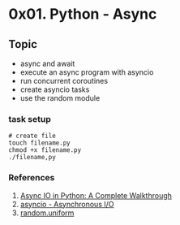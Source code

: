 # 0x01. Python - Async

## Topic
- async and await
- execute an async program with asyncio 
- run concurrent coroutines
- create asyncio tasks
- use the random module

### task setup
```
# create file 
touch filename.py
chmod +x filename.py
./filename,py
```

### References
1. [Async IO in Python: A Complete Walkthrough](https://realpython.com/async-io-python/)
2. [asyncio - Asynchronous I/O](https://docs.python.org/3/library/asyncio.html)
3. [random.uniform](https://docs.python.org/3/library/random.html#random.uniform)
